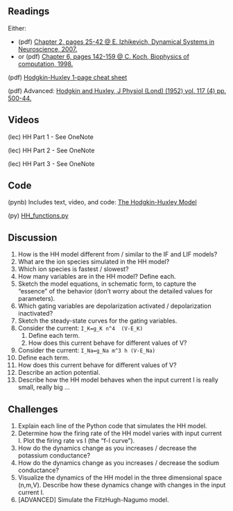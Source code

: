 ## Readings

Either: 
- (pdf)	[Chapter 2, pages 25-42 @ E. Izhikevich, Dynamical Systems in Neuroscience, 2007.](/Readings/Izhikevich_Chapter_2.pdf)
- or (pdf)	[Chapter 6, pages 142-159 @ C. Koch, Biophysics of computation, 1998.](/Readings/Koch_Chapter_6.pdf)

(pdf)	[Hodgkin-Huxley 1-page cheat sheet](/Readings/Hodgkin-Huxley_Cheat_Sheet.pdf)

(pdf)	Advanced: [Hodgkin and Huxley, J Physiol (Lond) (1952) vol. 117 (4) pp. 500-44.](/Readings/Hodgkin_Huxley_1952.pdf)

## Videos

(lec) HH Part 1 - See OneNote

(lec) HH Part 2 - See OneNote

(lec) HH Part 3 - See OneNote

<!-- (lec) [M. Kramer, Introduction to the Hodgkin-Huxley neuron (Neural Spike Train Analysis 5)](https://www.samsi.info/news-and-media/27-jul-drs-m-kramer-and-u-eden-samsi/)

- NOTE: The slides for this lecture are available as [PDF](/Readings/Kramer_Slides_SAMSI_Lecture_2.pdf). !-->

## Code

(pynb)  Includes text, video, and code: [The Hodgkin-Huxley Model](https://mark-kramer.github.io/Case-Studies-Python/HH.html)

(py)    [HH_functions.py](HH_functions.py)

## Discussion

1. How is the HH model different from / similar to the IF and LIF models?
2. What are the ion species simulated in the HH model?
3. Which ion species is fastest / slowest?
4. How many variables are in the HH model? Define each.
5. Sketch the model equations, in schematic form, to capture the “essence” of the behavior (don’t worry about the detailed values for parameters).
6. Which gating variables are depolarization activated / depolarization inactivated? 
7. Sketch the steady-state curves for the gating variables.
8. Consider the current: `I_K=g_K n^4  (V-E_K)`
    1. Define each term.
    2. How does this current behave for different values of V? 
9. Consider the current: `I_Na=g_Na m^3 h (V-E_Na)`
  1. Define each term.
  2. How does this current behave for different values of V?
10. Describe an action potential.
11. Describe how the HH model behaves when the input current I is really small, really big …

## Challenges

1. Explain each line of the Python code that simulates the HH model.
2. Determine how the firing rate of the HH model varies with input current I. Plot the firing rate vs I (the “f-I curve”).
3. How do the dynamics change as you increases / decrease the potassium conductance?
4. How do the dynamics change as you increases / decrease the sodium conductance?
5. Visualize the dynamics of the HH model in the three dimensional space (n,m,V). Describe how these dynamics change with changes in the input current I.
6. [ADVANCED] Simulate the FitzHugh-Nagumo model.

